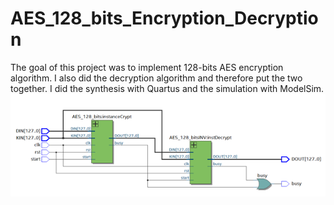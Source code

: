 # AES_128_bits_Encryption_Decryption

The goal of this project was to implement 128-bits AES encryption algorithm. I also did the decryption algorithm and therefore put the two together. 
I did the synthesis with Quartus and the simulation with ModelSim. 
![Architecture of the project](arch.png)
